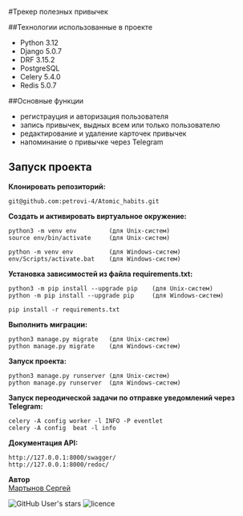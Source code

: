 #Трекер полезных привычек


##Технологии использованные в проекте
- Python 3.12
- Django 5.0.7
- DRF 3.15.2
- PostgreSQL
- Celery 5.4.0
- Redis 5.0.7

##Основные функции
- регистрауция и авторизация пользователя
- запись привычек, выдных всем или только пользователю
- редактирование и удаление карточек привычек
- напоминание о привычке через Telegram

## Запуск проекта
**Клонировать репозиторий:**

```
git@github.com:petrovi-4/Atomic_habits.git
```

**Создать и активировать виртуальное окружение:**

```
python3 -m venv env         (для Unix-систем)
source env/bin/activate     (для Unix-систем)
```
```
python -m venv env          (для Windows-систем)
env/Scripts/activate.bat    (для Windows-систем)
```

**Установка зависимостей из файла requirements.txt:**

```
python3 -m pip install --upgrade pip    (для Unix-систем)
python -m pip install --upgrade pip     (для Windows-систем)
```
```
pip install -r requirements.txt
```

**Выполнить миграции:**

```
python3 manage.py migrate   (для Unix-систем) 
python manage.py migrate    (для Windows-систем)
```

**Запуск проекта:**

```
python3 manage.py runserver (для Unix-систем)
python manage.py runserver  (для Windows-систем)
```

**Запуск переодической задачи по отправке уведомлений через Telegram:**

```
celery -A config worker -l INFO -P eventlet
celery -A config  beat -l info
```

**Документация API:**

```
http://127.0.0.1:8000/swagger/
http://127.0.0.1:8000/redoc/
```



**Автор**  
[Мартынов Сергей](https://github.com/petrovi-4)

![GitHub User's stars](https://img.shields.io/github/stars/petrovi-4?label=Stars&style=social)
![licence](https://img.shields.io/badge/licence-GPL--3.0-green)